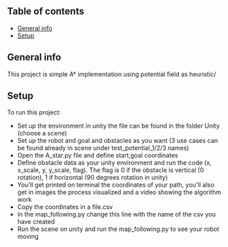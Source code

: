 ## Table of contents
* [General info](#general-info)
* [Setup](#setup)

## General info
This project is simple A* implementation using potential field as heuristic/
	
## Setup
To run this project:

- Set up the environment in unity the file can be found in the folder Unity (choose a scene)
- Set up the robot and goal and obstacles as you want (3 use cases can be found already in scene under test_potential_1/2/3 names)
- Open the A_star.py file and define start,goal coordinates
- Define obstacle data as your unity environment and run the code (x, x_scale, y, y_scale, flag). The flag is 0 if the obstacle is vertical (0 rotation), 1 if horizontal (90 degrees rotation in unity)
- You'll get printed on terminal the coordinates of your path, you'll also get in images the process visualized and a video showing the algorithm work
- Copy the coordinates in a file.csv
- In the map_following.py change this line with the name of the csv you have created
- Run the scene on unity and run the map_following.py to see your robot moving
